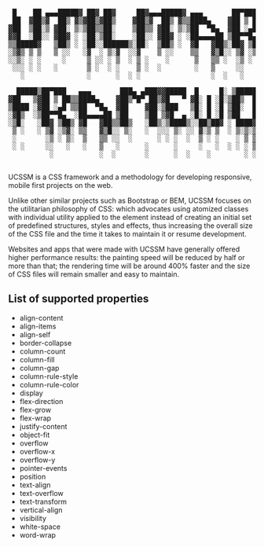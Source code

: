 <pre>
 █    ██ ▄▄▄█████▓ ██▓ ██▓     ██▓▄▄▄█████▓ ▄▄▄       ██▀███   ██▓ ▄▄▄       ███▄    █ 
 ██  ▓██▒▓  ██▒ ▓▒▓██▒▓██▒    ▓██▒▓  ██▒ ▓▒▒████▄    ▓██ ▒ ██▒▓██▒▒████▄     ██ ▀█   █ 
▓██  ▒██░▒ ▓██░ ▒░▒██▒▒██░    ▒██▒▒ ▓██░ ▒░▒██  ▀█▄  ▓██ ░▄█ ▒▒██▒▒██  ▀█▄  ▓██  ▀█ ██▒
▓▓█  ░██░░ ▓██▓ ░ ░██░▒██░    ░██░░ ▓██▓ ░ ░██▄▄▄▄██ ▒██▀▀█▄  ░██░░██▄▄▄▄██ ▓██▒  ▐▌██▒
▒▒█████▓   ▒██▒ ░ ░██░░██████▒░██░  ▒██▒ ░  ▓█   ▓██▒░██▓ ▒██▒░██░ ▓█   ▓██▒▒██░   ▓██░
░▒▓▒ ▒ ▒   ▒ ░░   ░▓  ░ ▒░▓  ░░▓    ▒ ░░    ▒▒   ▓▒█░░ ▒▓ ░▒▓░░▓   ▒▒   ▓▒█░░ ▒░   ▒ ▒ 
░░▒░ ░ ░     ░     ▒ ░░ ░ ▒  ░ ▒ ░    ░      ▒   ▒▒ ░  ░▒ ░ ▒░ ▒ ░  ▒   ▒▒ ░░ ░░   ░ ▒░
 ░░░ ░ ░   ░       ▒ ░  ░ ░    ▒ ░  ░        ░   ▒     ░░   ░  ▒ ░  ░   ▒      ░   ░ ░ 
   ░               ░      ░  ░ ░                 ░  ░   ░      ░        ░  ░         ░ 
                                                                                       
  █████▒██▀███   ▄▄▄       ███▄ ▄███▓▓█████  █     █░ ▒█████   ██▀███   ██ ▄█▀         
▓██   ▒▓██ ▒ ██▒▒████▄    ▓██▒▀█▀ ██▒▓█   ▀ ▓█░ █ ░█░▒██▒  ██▒▓██ ▒ ██▒ ██▄█▒          
▒████ ░▓██ ░▄█ ▒▒██  ▀█▄  ▓██    ▓██░▒███   ▒█░ █ ░█ ▒██░  ██▒▓██ ░▄█ ▒▓███▄░          
░▓█▒  ░▒██▀▀█▄  ░██▄▄▄▄██ ▒██    ▒██ ▒▓█  ▄ ░█░ █ ░█ ▒██   ██░▒██▀▀█▄  ▓██ █▄          
░▒█░   ░██▓ ▒██▒ ▓█   ▓██▒▒██▒   ░██▒░▒████▒░░██▒██▓ ░ ████▓▒░░██▓ ▒██▒▒██▒ █▄         
 ▒ ░   ░ ▒▓ ░▒▓░ ▒▒   ▓▒█░░ ▒░   ░  ░░░ ▒░ ░░ ▓░▒ ▒  ░ ▒░▒░▒░ ░ ▒▓ ░▒▓░▒ ▒▒ ▓▒         
 ░       ░▒ ░ ▒░  ▒   ▒▒ ░░  ░      ░ ░ ░  ░  ▒ ░ ░    ░ ▒ ▒░   ░▒ ░ ▒░░ ░▒ ▒░         
 ░ ░     ░░   ░   ░   ▒   ░      ░      ░     ░   ░  ░ ░ ░ ▒    ░░   ░ ░ ░░ ░          
          ░           ░  ░       ░      ░  ░    ░        ░ ░     ░     ░  ░            
                                                                                       
</pre>

UCSSM is a CSS framework and a methodology for developing responsive, mobile first projects on the web.

Unlike other similar projects such as Bootstrap or BEM, UCSSM focuses on the utilitarian philosophy of CSS: which advocates using atomized classes with individual utility applied to the element instead of creating an initial set of predefined structures, styles and effects, thus increasing the overall size of the CSS file and the time it takes to maintain it or resume  development.

Websites and apps that were made with UCSSM have generally offered higher performance results: the painting speed will be reduced by half or more than that; the rendering time will be around 400% faster and the size of CSS files will remain smaller and easy to maintain.

## List of supported properties

* align-content
* align-items
* align-self
* border-collapse
* column-count
* column-fill
* column-gap
* column-rule-style
* column-rule-color
* display
* flex-direction
* flex-grow
* flex-wrap
* justify-content
* object-fit
* overflow
* overflow-x
* overflow-y
* pointer-events
* position
* text-align
* text-overflow
* text-transform
* vertical-align
* visibility
* white-space
* word-wrap
